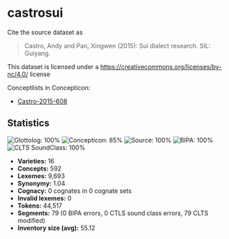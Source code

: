 # castrosui

Cite the source dataset as

> Castro, Andy and Pan, Xingwen (2015): Sui dialect research. SIL: Guiyang.

This dataset is licensed under a https://creativecommons.org/licenses/by-nc/4.0/ license

Conceptlists in Concepticon:
- [Castro-2015-608](http://concepticon.clld.org/contributions/Castro-2015-608)

## Statistics



![Glottolog: 100%](https://img.shields.io/badge/Glottolog-100%25-brightgreen.svg "Glottolog: 100%")
![Concepticon: 85%](https://img.shields.io/badge/Concepticon-85%25-yellowgreen.svg "Concepticon: 85%")
![Source: 100%](https://img.shields.io/badge/Source-100%25-brightgreen.svg "Source: 100%")
![BIPA: 100%](https://img.shields.io/badge/BIPA-100%25-brightgreen.svg "BIPA: 100%")
![CLTS SoundClass: 100%](https://img.shields.io/badge/CLTS%20SoundClass-100%25-brightgreen.svg "CLTS SoundClass: 100%")

- **Varieties:** 16
- **Concepts:** 592
- **Lexemes:** 9,693
- **Synonymy:** 1.04
- **Cognacy:** 0 cognates in 0 cognate sets
- **Invalid lexemes:** 0
- **Tokens:** 44,517
- **Segments:** 79 (0 BIPA errors, 0 CTLS sound class errors, 79 CLTS modified)
- **Inventory size (avg):** 55.12